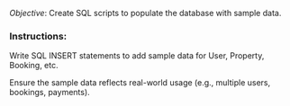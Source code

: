 *Objective*: Create SQL scripts to populate the database with sample data.

### Instructions:

Write SQL INSERT statements to add sample data for User, Property, Booking, etc.<br>

Ensure the sample data reflects real-world usage (e.g., multiple users, bookings, payments).
